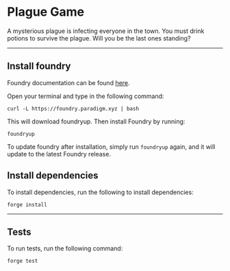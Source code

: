 # Plague Game

A mysterious plague is infecting everyone in the town. You must drink potions to survive the plague. Will you be the last ones standing?

___

## Install foundry

Foundry documentation can be found [here](https://book.getfoundry.sh/forge/index.html).

Open your terminal and type in the following command:

```
curl -L https://foundry.paradigm.xyz | bash
```

This will download foundryup. Then install Foundry by running:

```
foundryup
```

To update foundry after installation, simply run `foundryup` again, and it will update to the latest Foundry release.

## Install dependencies

To install dependencies, run the following to install dependencies:

```
forge install
```

___

## Tests

To run tests, run the following command:

```
forge test
```